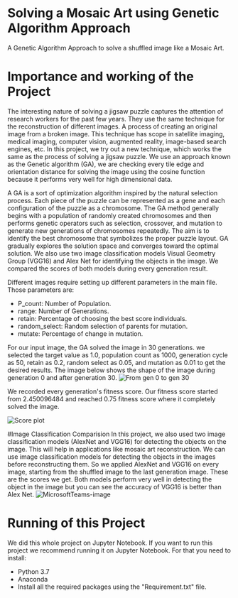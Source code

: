 # Solving a Mosaic Art using Genetic Algorithm Approach
A Genetic Algorithm Approach to solve a shuffled image like a Mosaic Art.

# Importance and working of the Project
The interesting nature of solving a jigsaw puzzle captures the attention of research workers for the past few years. They use the same technique for the reconstruction of different images. A process of creating an original image from a broken image. This technique has scope in satellite imaging, medical imaging, computer vision, augmented reality, image-based search engines, etc. In this project, we try out a new technique, which works the same as the process of solving a jigsaw puzzle. We use an approach known as the Genetic algorithm (GA), we are checking every tile edge and orientation distance for solving the image using the cosine function because it performs very well for high dimensional data.

A GA is a sort of optimization algorithm inspired by the natural selection process. Each piece of the puzzle can be represented as a gene and each configuration of the puzzle as a chromosome. The GA method generally begins with a population of randomly created chromosomes and then performs genetic operators such as selection, crossover, and mutation to generate new generations of chromosomes repeatedly. The aim is to identify the best chromosome that symbolizes the proper puzzle layout. GA gradually explores the solution space and converges toward the optimal solution. We also use two image classification models Visual Geometry Group (VGG16) and Alex Net for identifying the objects in the image. We compared the scores of both models during every generation result.

Different images require setting up different parameters in the main file. Those parameters are:
- P_count: Number of Population.
- range: Number of Generations.
- retain: Percentage of choosing the best score individuals.
- random_select: Random selection of parents for mutation.
- mutate: Percentage of change in mutation. 

For our input image, the GA solved the image in 30 generations. we selected the target value as 1.0, population count as 1000, generation cycle as 50, retain as 0.2, random select as 0.05, and mutation as 0.01 to get the desired results. The image below shows the shape of the image during generation 0 and after generation 30. 
![From gen 0 to gen 30](https://user-images.githubusercontent.com/87089227/216111035-cf4896ee-c7f4-45b7-817e-7399993ac9dd.jpg)

We recorded every generation's fitness score. Our fitness score started from 2.450096484 and reached 0.75 fitness score where it completely solved the image. 

![Score plot](https://user-images.githubusercontent.com/87089227/216119977-6232cee6-d6e4-45ca-90ed-c98e4cf0ae66.png)

#Image Classification Comparision
In this project, we also used two image classification models (AlexNet and VGG16) for detecting the objects on the image. This will help in applications like mosaic art reconstruction. We can use image classification models for detecting the objects in the images before reconstructing them. So we applied AlexNet and VGG16 on every image, starting from the shuffled image to the last generation image. These are the scores we get. Both models perform very well in detecting the object in the image but you can see the accuracy of VGG16 is better than Alex Net.
![MicrosoftTeams-image](https://user-images.githubusercontent.com/87089227/216121054-51859b7d-aedb-4ecd-bdb9-919a0d258c5b.png)


# Running of this Project
We did this whole project on Jupyter Notebook. If you want to run this project we recommend running it on Jupyter Notebook. For that you need to install:
- Python 3.7
- Anaconda
- Install all the required packages using the "Requirement.txt" file.
